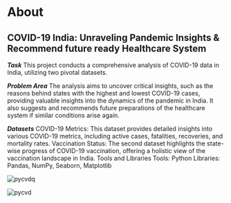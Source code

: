 # About
## COVID-19 India: Unraveling Pandemic Insights & Recommend future ready Healthcare System
***Task***
This project conducts a comprehensive analysis of COVID-19 data in India, utilizing two pivotal datasets.

***Problem Area***
The analysis aims to uncover critical insights, such as the reasons behind states with the highest and lowest COVID-19 cases, providing valuable insights into the dynamics of the pandemic in India. It also suggests and recommends future preparations of the healthcare system if similar conditions arise again.

***Datasets***
COVID-19 Metrics: This dataset provides detailed insights into various COVID-19 metrics, including active cases, fatalities, recoveries, and mortality rates.
Vaccination Status: The second dataset highlights the state-wise progress of COVID-19 vaccination, offering a holistic view of the vaccination landscape in India.
Tools and Libraries
Tools: Python
Libraries: Pandas, NumPy, Seaborn, Matplotlib

![pycvdq](https://github.com/shaikhazhar689/Python_Project_Covid_19_India/assets/134381942/6ab75b8c-b1c0-4691-b56b-8431cc858633)

![pycvd](https://github.com/shaikhazhar689/Python_Project_Covid_19_India/assets/134381942/11f85754-986c-43d3-ba32-7519dc5ea780)

